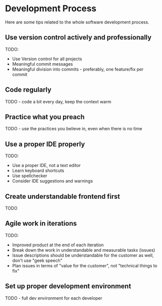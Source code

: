 # Development Process

Here are some tips related to the whole software development process.

## Use version control actively and professionally

TODO:

- Use Version control for all projects
- Meaningful commit messages
- Meaningful division into commits - preferably, one feature/fix per commit

## Code regularly

TODO - code a bit every day, keep the context warm

## Practice what you preach

TODO - use the practices you believe in, even when there is no time

## Use a proper IDE properly

TODO:

- Use a proper IDE, not a text editor
- Learn keyboard shortcuts
- Use spellchecker
- Consider IDE suggestions and warnings

## Create understandable frontend first

TODO

## Agile work in iterations

TODO:

- Improved product at the end of each iteration
- Break down the work in understandable and measurable tasks (issues)
- Issue descriptions should be understandable for the customer as well, don't use "geek speech"
- Plan issues in terms of "value for the customer", not "technical things to fix"

## Set up proper development environment

TODO - full dev environment for each developer
